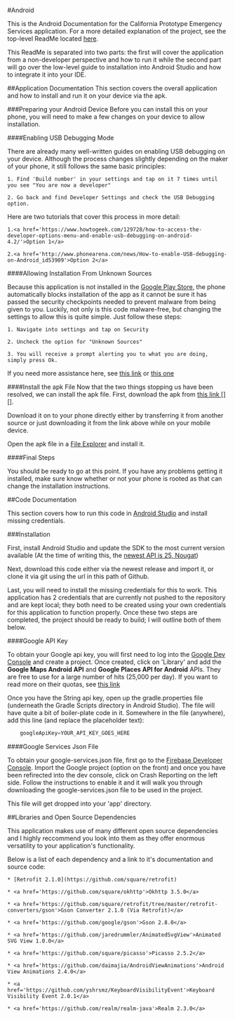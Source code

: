 #Android

This is the Android Documentation for the California Prototype Emergency Services application. For a more detailed explanation of the project, see the top-level ReadMe located <a href='https://github.com/HOTB-Software/CaliforniaPrototype/blob/master/README.md '>here</a>.

This ReadMe is separated into two parts: the first will cover the application from a non-developer perspective and how to run it while the second part will go over the low-level guide to installation into Android Studio and how to integrate it into your IDE. 

##Application Documentation
This section covers the overall application and how to install and run it on your device via the apk.

###Preparing your Android Device
Before you can install this on your phone, you will need to make a few changes on your device to allow installation. 

####Enabling USB Debugging Mode

There are already many well-written guides on enabling USB debugging on your device. Although the process changes slightly depending on the maker of your phone, it still follows the same basic principles:

	1. Find 'Build number' in your settings and tap on it 7 times until you see "You are now a developer"
	
	2. Go back and find Developer Settings and check the USB Debugging option. 

Here are two tutorials that cover this process in more detail:

    1.<a href='https://www.howtogeek.com/129728/how-to-access-the-developer-options-menu-and-enable-usb-debugging-on-android-4.2/'>Option 1</a>   
	
	2.<a href='http://www.phonearena.com/news/How-to-enable-USB-debugging-on-Android_id53909'>Option 2</a>
	
####Allowing Installation From Unknown Sources

Because this application is not installed in the <a href='https://play.google.com/store?hl=en'>Google Play Store</a>, the phone automatically blocks installation of the app as it cannot be sure it has passed the security checkpoints needed to prevent malware from being given to you. Luckily, not only is this code malware-free, but changing the settings to allow this is quite simple. Just follow these steps:

    1. Navigate into settings and tap on Security
	
	2. Uncheck the option for "Unknown Sources"
	
	3. You will receive a prompt alerting you to what you are doing, simply press Ok.
	
If you need more assistance here, see <a href='https://www.applivery.com/docs/troubleshooting/android-unknown-sources'>this link</a> or <a href='https://android.gadgethacks.com/how-to/android-basics-enable-unknown-sources-sideload-apps-0161947/'>this one</a> 

####Install the apk File
Now that the two things stopping us have been resolved, we can install the apk file. First, download the apk from <a href='INSERT_LINK_ONCE_UPLOADED'>this link [][]</a>.

Download it on to your phone directly either by transferring it from another source or just downloading it from the link above while on your mobile device. 

Open the apk file in a <a href='http://www.tomsguide.com/us/pictures-story/518-best-android-file-managers.html#s3'>File Explorer</a> and install it. 

####Final Steps

You should be ready to go at this point. If you have any problems getting it installed, make sure know whether or not your phone is rooted as that can change the installation instructions. 

##Code Documentation

This section covers how to run this code in <a href='https://developer.android.com/studio/index.html'>Android Studio</a> and install missing credentials.

###Installation

First, install Android Studio and update the SDK to the most current version available (At the time of writing this, the <a href='https://developer.android.com/about/versions/nougat/android-7.1.html'>newest API is 25, Nougat</a>)

Next, download this code either via the newest release and import it, or clone it via git using the url in this path of Github.

Last, you will need to install the missing credentials for this to work. This application has 2 credentials that are currently not pushed to the repository and are kept local; they both need to be created using your own credentials for this application to function properly. Once these two steps are completed, the project should be ready to build; I will outline both of them below.

####Google API Key

To obtain your Google api key, you will first need to log into the <a href='https://console.developers.google.com'>Google Dev Console</a> and create a project. 
Once created, click on 'Library' and add the <b>Google Maps Android API</b> and <b>Google Places API for Android</b> APIs. They are free to use for a large number of hits (25,000 per day). If you want to read more on their quotas, see <a href='https://developers.google.com/maps/faq'>this link</a>

Once you have the String api key, open up the gradle.properties file (underneath the Gradle Scripts directory in Android Studio). The file will have quite a bit of boiler-plate code in it. Somewhere in the file (anywhere), add this line (and replace the placeholder text):

```java
    googleApiKey=YOUR_API_KEY_GOES_HERE
```

####Google Services Json File

To obtain your google-services.json file, first go to the <a href='https://console.firebase.google.com'>Firebase Developer Console</a>. Import the Google project (option on the front) and once you have been refirected into the dev console, click on Crash Reporting on the left side. Follow the instructions to enable it and it will walk you through downloading the google-services.json file to be used in the project.

This file will get dropped into your 'app' directory.



##Libraries and Open Source Dependencies

This application makes use of many different open source dependencies and I highly reccommend you look into them as they offer enormous versatility to your application's functionality. 

Below is a list of each dependency and a link to it's documentation and source code:

	* [Retrofit 2.1.0](https://github.com/square/retrofit)

	* <a href='https://github.com/square/okhttp'>Okhttp 3.5.0</a>

	* <a href='https://github.com/square/retrofit/tree/master/retrofit-converters/gson'>Gson Converter 2.1.0 (Via Retrofit)</a>

	* <a href='https://github.com/google/gson'>Gson 2.8.0</a>

	* <a href='https://github.com/jaredrummler/AnimatedSvgView'>Animated SVG View 1.0.0</a>

	* <a href='https://github.com/square/picasso'>Picasso 2.5.2</a>

	* <a href='https://github.com/daimajia/AndroidViewAnimations'>Android View Animations 2.4.0</a>

	* <a href='https://github.com/yshrsmz/KeyboardVisibilityEvent'>Keyboard Visibility Event 2.0.1</a>

	* <a href='https://github.com/realm/realm-java'>Realm 2.3.0</a>

	
	